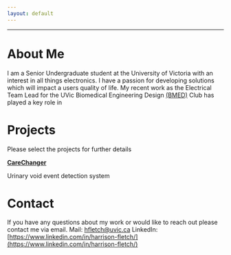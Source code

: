 ```yaml
---
layout: default
---
```

---
# About Me
I am a Senior Undergraduate student at the University of Victoria with an interest in all things electronics. I have a passion for developing solutions which will impact a users quality of life. My recent work as the Electrical Team Lead for the UVic Biomedical Engineering Design [(BMED)](https://www.uvicbmedesign.com/) Club has played a key role in 

# Projects
Please select the projects for further details

[**CareChanger**](./pages/carechanger.html)

Urinary void event detection system 


 
# Contact 
If you have any questions about my work or would like to reach out please contact me via email.
Mail: hfletch@uvic.ca
LinkedIn: [https://www.linkedin.com/in/harrison-fletch/](https://www.linkedin.com/in/harrison-fletch/)
